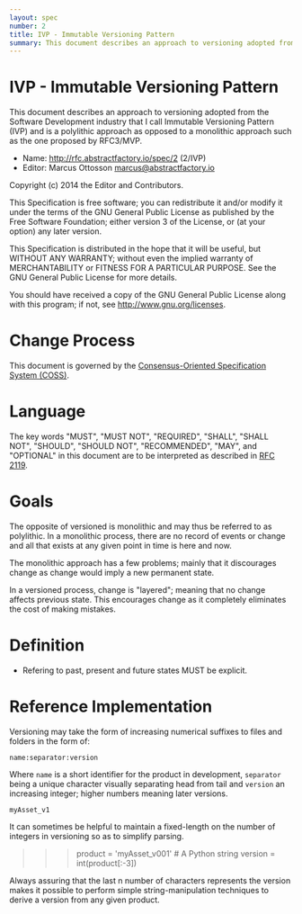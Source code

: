```yaml
---
layout: spec
number: 2
title: IVP - Immutable Versioning Pattern
summary: This document describes an approach to versioning adopted from the Software Development industry that I call Immutable Versioning Pattern (IVP) and is a polylithic approach as opposed to a monolithic approach such as the one proposed by RFC3/MVP.
---
```

# IVP - Immutable Versioning Pattern

This document describes an approach to versioning adopted from the Software Development industry that I call Immutable Versioning Pattern (IVP) and is a polylithic approach as opposed to a monolithic approach such as the one proposed by RFC3/MVP.

* Name: http://rfc.abstractfactory.io/spec/2 (2/IVP)
* Editor: Marcus Ottosson <marcus@abstractfactory.io>

Copyright (c) 2014 the Editor and Contributors.

This Specification is free software; you can redistribute it and/or modify it under the terms of the GNU General Public License as published by the Free Software Foundation; either version 3 of the License, or (at your option) any later version.

This Specification is distributed in the hope that it will be useful, but WITHOUT ANY WARRANTY; without even the implied warranty of MERCHANTABILITY or FITNESS FOR A PARTICULAR PURPOSE. See the GNU General Public License for more details.

You should have received a copy of the GNU General Public License along with this program; if not, see <http://www.gnu.org/licenses>.

# Change Process

This document is governed by the [Consensus-Oriented Specification System (COSS)][].

# Language

The key words "MUST", "MUST NOT", "REQUIRED", "SHALL", "SHALL NOT", "SHOULD", "SHOULD NOT", "RECOMMENDED", "MAY", and "OPTIONAL" in this document are to be interpreted as described in [RFC 2119][].

# Goals

The opposite of versioned is monolithic and may thus be referred to as polylithic. In a monolithic process, there are no record of events or change and all that exists at any given point in time is here and now.

The monolithic approach has a few problems; mainly that it discourages change as change would imply a new permanent state.

In a versioned process, change is "layered"; meaning that no change affects previous state. This encourages change as it completely eliminates the cost of making mistakes.

# Definition

* Refering to past, present and future states MUST be explicit.

# Reference Implementation

Versioning may take the form of increasing numerical suffixes to files and folders in the form of:

`name:separator:version`

Where `name` is a short identifier for the product in development, `separator` being a unique character visually separating head from tail and `version` an increasing integer; higher numbers meaning later versions.

`myAsset_v1`

It can sometimes be helpful to maintain a fixed-length on the number of integers in versioning so as to simplify parsing.

>>> product = 'myAsset_v001'  # A Python string
>>> version = int(product[:-3])

Always assuring that the last n number of characters represents the version makes it possible to perform simple string-manipulation techniques to derive a version from any given product.

[Consensus-Oriented Specification System (COSS)]: http://www.digistan.org/spec:1/COSS
[RFC 2119]: http://tools.ietf.org/html/rfc2119
[versioning]: http://en.wikipedia.org/wiki/Software_versioning